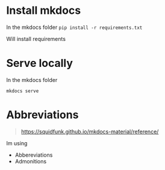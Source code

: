 # Install mkdocs

In the mkdocs folder
`pip install -r requirements.txt`

Will install requirements

# Serve locally
In the mkdocs folder

`mkdocs serve`

# Abbreviations

> https://squidfunk.github.io/mkdocs-material/reference/

Im using
* Abbereviations
* Admonitions
